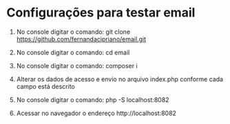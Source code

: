 # Configurações para testar email

1. No console digitar o comando: git clone https://github.com/fernandacipriano/email.git

2. No console digitar o comando: cd email

3. No console digitar o comando: composer i

4. Alterar os dados de acesso e envio no arquivo index.php conforme cada campo está descrito

5. No console digitar o comando: php -S localhost:8082

6. Acessar no navegador o endereço http://localhost:8082
